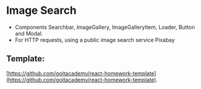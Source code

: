 #  Image Search
* Components Searchbar, ImageGallery, ImageGalleryItem, Loader, Button and Modal.
* For HTTP requests, using a public image search service Pixabay
## Template:
[https://github.com/goitacademy/react-homework-template](https://github.com/goitacademy/react-homework-template).

